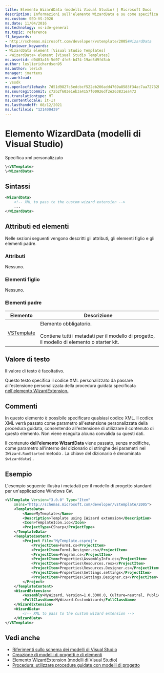 ```yaml
---
title: Elemento WizardData (modelli Visual Studio) | Microsoft Docs
description: Informazioni sull'elemento WizardData e su come specifica un xml personalizzato.
ms.custom: SEO-VS-2020
ms.date: 11/04/2016
ms.technology: vs-ide-general
ms.topic: reference
f1_keywords:
- http://schemas.microsoft.com/developer/vstemplate/2005#WizardData
helpviewer_keywords:
- WizardData element [Visual Studio Templates]
- <WizardData> element [Visual Studio Templates]
ms.assetid: d0403a16-5d07-4fe5-b474-19ae3d9fd3ab
author: leslierichardson95
ms.author: lerich
manager: jmartens
ms.workload:
- vssdk
ms.openlocfilehash: 7d51d9827c5edcbcf522eb206add4769a8583f34ac7aa72732b472523e197bb6
ms.sourcegitcommit: c72b2f603e1eb3a4157f00926df2e263831ea472
ms.translationtype: MT
ms.contentlocale: it-IT
ms.lasthandoff: 08/12/2021
ms.locfileid: "121400439"
---
```

# <a name="wizarddata-element-visual-studio-templates"></a>Elemento WizardData (modelli di Visual Studio)

Specifica xml personalizzato

```xml
\<VSTemplate>
\<WizardData>
```

## <a name="syntax"></a>Sintassi

```xml
<WizardData>
    <!-- XML to pass to the custom wizard extension -->
    ...
</WizardData>
```

## <a name="attributes-and-elements"></a>Attributi ed elementi

Nelle sezioni seguenti vengono descritti gli attributi, gli elementi figlio e gli elementi padre.

### <a name="attributes"></a>Attributi

Nessuno.

### <a name="child-elements"></a>Elementi figlio

Nessuno.

### <a name="parent-elements"></a>Elementi padre

|Elemento|Descrizione|
|-------------|-----------------|
|[VSTemplate](../extensibility/vstemplate-element-visual-studio-templates.md)|Elemento obbligatorio.<br /><br /> Contiene tutti i metadati per il modello di progetto, il modello di elemento o starter kit.|

## <a name="text-value"></a>Valore di testo

Il valore di testo è facoltativo.

Questo testo specifica il codice XML personalizzato da passare all'estensione personalizzata della procedura guidata specificata [nell'elemento WizardExtension.](../extensibility/wizardextension-element-visual-studio-templates.md)

## <a name="remarks"></a>Commenti

In questo elemento è possibile specificare qualsiasi codice XML. Il codice XML verrà passato come parametro all'estensione personalizzata della procedura guidata, consentendo all'estensione di utilizzare il contenuto di questo elemento. Non viene eseguita alcuna convalida su questi dati.

Il contenuto **dell'elemento WizardData** viene passato, senza modifiche, come parametro all'interno del dizionario di stringhe dei parametri nel `IWizard.RunStarted` metodo . La chiave del dizionario è denominata `$wizarddata$` .

## <a name="example"></a>Esempio

L'esempio seguente illustra i metadati per il modello di progetto standard per un'applicazione Windows C#.

```xml
<VSTemplate Version="3.0.0" Type="Item"
    xmlns="http://schemas.microsoft.com/developer/vstemplate/2005">
    <TemplateData>
        <Name>MyTemplate</Name>
        <Description>Template using IWizard extension</Description>
        <Icon>TemplateIcon.ico</Icon>
        <ProjectType>CSharp</ProjectType>
    </TemplateData>
    <TemplateContent>
        <Project File="MyTemplate.csproj">
            <ProjectItem>Form1.cs<ProjectItem>
            <ProjectItem>Form1.Designer.cs</ProjectItem>
            <ProjectItem>Program.cs</ProjectItem>
            <ProjectItem>Properties\AssemblyInfo.cs</ProjectItem>
            <ProjectItem>Properties\Resources.resx</ProjectItem>
            <ProjectItem>Properties\Resources.Designer.cs</ProjectItem>
            <ProjectItem>Properties\Settings.settings</ProjectItem>
            <ProjectItem>Properties\Settings.Designer.cs</ProjectItem>
        </Project>
    </TemplateContent>
    <WizardExtension>
        <Assembly>MyWizard, Version=1.0.3300.0, Culture=neutral, PublicKeyToken=b03f5f7f11d50a3a, Custom=null</Assembly>
        <FullClassName>MyWizard.CustomWizard</FullClassName>
    </WizardExtension>
    <WizardData>
        <!-- XML to pass to the custom wizard extension -->
    </WizardData>
</VSTemplate>
```

## <a name="see-also"></a>Vedi anche

- [Riferimenti sullo schema dei modelli di Visual Studio](../extensibility/visual-studio-template-schema-reference.md)
- [Creazione di modelli di progetti e di elementi](../ide/creating-project-and-item-templates.md)
- [Elemento WizardExtension (modelli di Visual Studio)](../extensibility/wizardextension-element-visual-studio-templates.md)
- [Procedura: utilizzare procedure guidate con modelli di progetto](../extensibility/how-to-use-wizards-with-project-templates.md)
